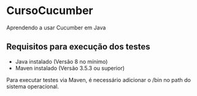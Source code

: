 # CursoCucumber
Aprendendo a usar Cucumber em Java

## Requisitos para execução dos testes
* Java instalado (Versão 8 no mínimo)
* Maven instalado (Versão 3.5.3 ou superior)

Para executar testes via Maven, é necessário adicionar o /bin no path do sistema operacional.
